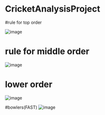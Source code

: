 # CricketAnalysisProject

#rule for top order

![image](https://github.com/user-attachments/assets/868baf2b-99ea-4824-9c16-d60f95902e63)

# rule for middle order
![image](https://github.com/user-attachments/assets/ea443d69-65c3-4efd-8bbf-40232cbcc72f)

# lower order
![image](https://github.com/user-attachments/assets/53577ef9-2d09-4f5b-8495-df91de57c243)

#bowlers(FAST)
![image](https://github.com/user-attachments/assets/b8b8107e-0149-4b44-97ec-3f07c5a80fd7)


